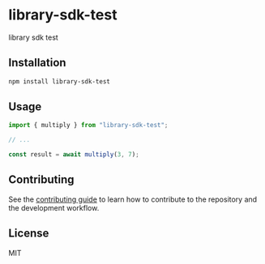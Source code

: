 # library-sdk-test

library sdk test

## Installation

```sh
npm install library-sdk-test
```

## Usage

```js
import { multiply } from "library-sdk-test";

// ...

const result = await multiply(3, 7);
```

## Contributing

See the [contributing guide](CONTRIBUTING.md) to learn how to contribute to the repository and the development workflow.

## License

MIT
